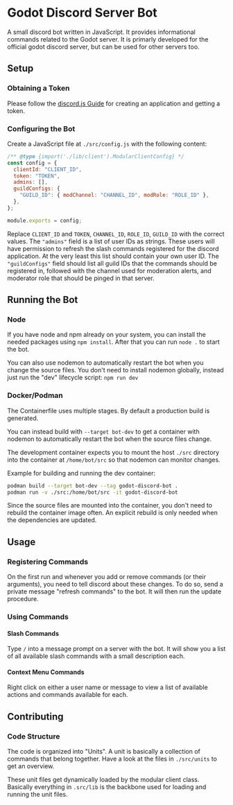 # Godot Discord Server Bot

A small discord bot written in JavaScript. It provides informational commands related
to the Godot server. It is primarly developed for the official godot discord server,
but can be used for other servers too.

## Setup

### Obtaining a Token

Please follow the [discord.js Guide](https://discordjs.guide/preparations/setting-up-a-bot-application.html#creating-your-bot)
for creating an application and getting a token.

### Configuring the Bot

Create a JavaScript file at `./src/config.js` with the following content:

```js
/** @type {import('./lib/client').ModularClientConfig} */
const config = {
  clientId: "CLIENT_ID",
  token: "TOKEN",
  admins: [],
  guildConfigs: {
    "GUILD_ID": { modChannel: "CHANNEL_ID", modRole: "ROLE_ID" },
  },
};

module.exports = config;
```

Replace `CLIENT_ID` and `TOKEN`, `CHANNEL_ID`, `ROLE_ID`, `GUILD_ID` with the correct values. The `"admins"` field is
a list of user IDs as strings. These users will have permission to refresh the slash
commands registered for the discord application. At the very least this list should
contain your own user ID.
The `"guildConfigs"` field should list all guild IDs that the commands should be registered
in, followed with the channel used for moderation alerts, and moderator role that should be pinged in that server.

## Running the Bot

### Node

If you have node and npm already on your system, you can install the needed packages
using `npm install`. After that you can run `node .` to start the bot.

You can also use nodemon to automatically restart the bot when you change the source
files. You don't need to install nodemon globally, instead just run the "dev" lifecycle
script: `npm run dev`

### Docker/Podman

The Containerfile uses multiple stages. By default a production build is generated.

You can instead build with `--target bot-dev` to get a container with nodemon to
automatically restart the bot when the source files change.

The development container expects you to mount the host `./src` directory into the
container at `/home/bot/src` so that nodemon can monitor changes.

Example for building and running the dev container:

```bash
podman build --target bot-dev --tag godot-discord-bot .
podman run -v ./src:/home/bot/src -it godot-discord-bot
```

Since the source files are mounted into the container, you don't need to rebuild the
container image often. An explicit rebuild is only needed when the dependencies are
updated.

## Usage

### Registering Commands

On the first run and whenever you add or remove commands (or their arguments), you need to tell discord about these changes. To do so, send a private message "refresh commands" to the bot. It will then run the update procedure.

### Using Commands

#### Slash Commands

Type `/` into a message prompt on a server with the bot. It will show you a list of
all available slash commands with a small description each.

#### Context Menu Commands

Right click on either a user name or message to view a list of available actions and
commands available for each.

## Contributing

### Code Structure

The code is organized into "Units". A unit is basically a collection of commands that
belong together. Have a look at the files in `./src/units` to get an overview.

These unit files get dynamically loaded by the modular client class. Basically
everything in `.src/lib` is the backbone used for loading and running the unit
files.
